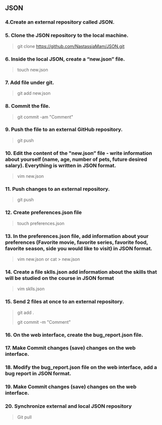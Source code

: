 ## JSON

### 4.Create an external repository called JSON.
### 5. Clone the JSON repository to the local machine.
> git clone https://github.com/NastassiaMam/JSON.git
### 6. Inside the local JSON, create a “new.json” file.
> touch new.json
### 7. Add file under git.
> git add new.json
### 8. Commit the file.
> git commit -am "Comment"
### 9. Push the file to an external GitHub repository.
> git push 
### 10. Edit the content of the "new.json” file - write information about yourself (name, age, number of pets, future desired salary). Everything is written in JSON format.
>vim new.json
### 11. Push changes to an external repository.
>git push 
### 12. Create preferences.json file
> touch preferences.json
### 13. In the preferences.json file, add information about your preferences (Favorite movie, favorite series, favorite food, favorite season, side you would like to visit) in JSON format.
>vim new.json or cat > new.json
### 14. Create a file sklls.json add information about the skills that will be studied on the course in JSON format
>vim sklls.json 
### 15. Send 2 files at once to an external repository.
>git add .
>
>git commit -m "Comment"
### 16. On the web interface, create the bug_report.json file.
### 17. Make Commit changes (save) changes on the web interface.
### 18. Modify the bug_report.json file on the web interface, add a bug report in JSON format.
### 19. Make Commit changes (save) changes on the web interface.
### 20. Synchronize external and local JSON repository
> Git pull

